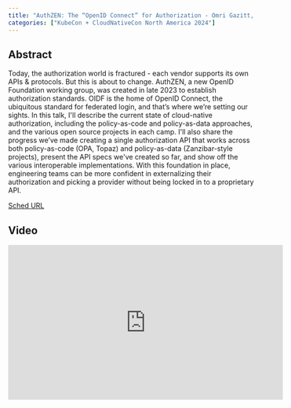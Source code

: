 ```yaml
---
title: "AuthZEN: The “OpenID Connect” for Authorization - Omri Gazitt, Aserto"
categories: ["KubeCon + CloudNativeCon North America 2024"]
---
```


## Abstract

Today, the authorization world is fractured - each vendor supports its own APIs & protocols. But this is about to change. AuthZEN, a new OpenID Foundation working group, was created in late 2023 to establish authorization standards. OIDF is the home of OpenID Connect, the ubiquitous standard for federated login, and that’s where we’re setting our sights. In this talk, I'll describe the current state of cloud-native authorization, including the policy-as-code and policy-as-data approaches, and the various open source projects in each camp. I'll also share the progress we’ve made creating a single authorization API that works across both policy-as-code (OPA, Topaz) and policy-as-data (Zanzibar-style projects), present the API specs we've created so far, and show off the various interoperable implementations. With this foundation in place, engineering teams can be more confident in externalizing their authorization and picking a provider without being locked in to a proprietary API.

[Sched URL](https://kccncna2024.sched.com/event/a6f0de81e8aa55fa0ad09546c2669092)

## Video

<iframe width='560' height='315' src='https://www.youtube.com/embed/MTAXC0ZaXcE' frameborder='0' allow='accelerometer; autoplay; encrypted-media; gyroscope; picture-in-picture' allowfullscreen></iframe>
